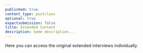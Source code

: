 ```yaml
---
published: true
content_type: postclass
optional: true
expectsubmission: false
title: Extended Content
description: Some description...
---
```

Here you can access the original extended interviews individually.